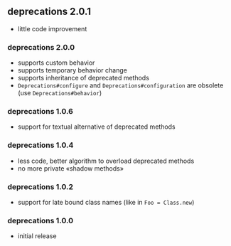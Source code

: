 ## deprecations 2.0.1
- little code improvement

### deprecations 2.0.0
- supports custom behavior
- supports temporary behavior change
- supports inheritance of deprecated methods
- `Deprecations#configure` and `Deprecations#configuration` are obsolete (use `Deprecations#behavior`)

### deprecations 1.0.6
- support for textual alternative of deprecated methods

### deprecations 1.0.4
- less code, better algorithm to overload deprecated methods
- no more private «shadow methods»

### deprecations 1.0.2
- support for late bound class names (like in `Foo = Class.new`)

### deprecations 1.0.0
- initial release
